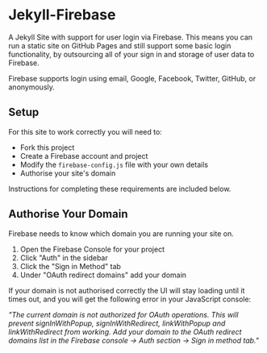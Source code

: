 # Jekyll-Firebase

A Jekyll Site with support for user login via Firebase. This means you can run a static site on GitHub Pages and still support some basic login functionality, by outsourcing all of your sign in and storage of user data to Firebase.

Firebase supports login using email, Google, Facebook, Twitter, GitHub, or anonymously.



## Setup

For this site to work correctly you will need to:

- Fork this project
- Create a Firebase account and project
- Modify the `firebase-config.js` file with your own details
- Authorise your site's domain

Instructions for completing these requirements are included below.



## Authorise Your Domain

Firebase needs to know which domain you are running your site on.

1. Open the Firebase Console for your project
2. Click "Auth" in the sidebar
3. Click the "Sign in Method" tab
4. Under "OAuth redirect domains" add your domain

If your domain is not authorised correctly the UI will stay loading until it times out, and you will get the following error in your JavaScript console:

_"The current domain is not authorized for OAuth operations. This will prevent signInWithPopup, signInWithRedirect, linkWithPopup and linkWithRedirect from working. Add your domain to the OAuth redirect domains list in the Firebase console -> Auth section -> Sign in method tab."_ 
